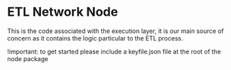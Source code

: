 # ETL Network Node

This is the code associated with the execution layer, it is our main source of concern as it contains the logic particular to the ETL process.

!important: to get started please include a keyfile.json file at the root of the node package
